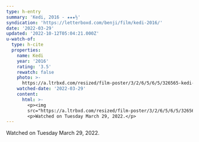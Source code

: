 ```yaml
---
type: h-entry
summary: 'Kedi, 2016 - ★★★½'
syndication: 'https://letterboxd.com/benji/film/kedi-2016/'
date: '2022-03-29'
updated: '2022-10-12T05:04:21.000Z'
u-watch-of:
  type: h-cite
  properties:
    name: Kedi
    year: '2016'
    rating: '3.5'
    rewatch: false
    photo: >-
      https://a.ltrbxd.com/resized/film-poster/3/2/6/5/6/5/326565-kedi-0-600-0-900-crop.jpg?v=6f26cdd991
    watched-date: '2022-03-29'
    content:
      html: >-
        <p><img
        src="https://a.ltrbxd.com/resized/film-poster/3/2/6/5/6/5/326565-kedi-0-600-0-900-crop.jpg?v=6f26cdd991"/></p>
        <p>Watched on Tuesday March 29, 2022.</p>
---
```

Watched on Tuesday March 29, 2022.
